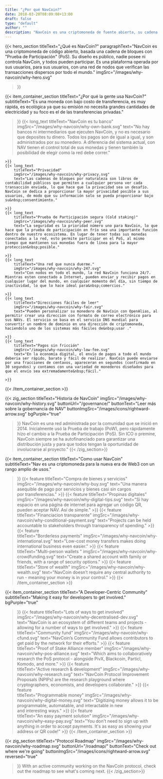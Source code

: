 ```yaml
---
title: "¿Por qué NavCoin?"
date: 2018-03-20T08:09:08+13:00
draft: false
type: "default"
author: ""
description: "NavCoin es una criptomoneda de fuente abierta, su cadena de bloques está basada en el concenso de la "Prueba de Participación" (PoS). Es una plataforma descentralizada apoyada por sus usuarios."
---
```

{{< hero_section
titleText="¿Qué es NavCoin?"
paragraphText="NavCoin es una criptomoneda de código abierto, basada una cadena de bloques con "Prueba de Participación" (PoS). Su diseño es público, nadie posee ni controla NavCoin, y todos pueden participar. Es una plataforma operada por sus usuarios, para sus usuarios, con una red de nodos que verifican las transacciones dispersos por todo el&nbsp;mundo."
imgSrc="/images/why-navcoin/why-hero.svg"
>}}

{{< item_container_section
    titleText="¿Por qué la gente usa&nbsp;NavCoin?"
    subtitleText="Es una moneda con bajo costo de transferencia, es muy rápida, es ecológica ya que su emisión no necesita grandes cantidades de electricidad y su foco es el de las transferencias privadas."
>}}
    {{< long_text
        titleText="NavCoin es tu banco"
        imgSrc="/images/why-navcoin/why-own-bank.svg"
        text="No hay bancos ni intermediarios que ejecuten NavCoin, y no es necesario que deposites tu dinero. Todos los pagos son de igual a igual, y son administrados por su monedero. A diferencia del sistema actual, con NAV tienen el control total de sus monedas y tienen también la posibilidad de elegir como la red debe&nbsp;correr."

    >}}
    {{< long_text
        titleText="Privacidad"
        imgSrc="/images/why-navcoin/why-privacy.svg"
        text="Las cadenas de bloques por naturaleza son libros de contabilidad públicos que permiten a cualquier persona ver cada transacción enviada, lo que hace que la privacidad sea un desafío. NavCoin se dedica a proporcionar la mayor privacidad posible a sus usuarios, de modo que su información solo se pueda proporcionar bajo su&nbsp;consentimiento."

    >}}
    {{< long_text
        titleText="Prueba de Participación segura (Cold staking)"
        imgSrc="/images/why-navcoin/why-peer.svg"
        text="La seguridad es la prioridad número uno para NavCoin, lo que hace que la prueba de participación en frío sea una importante función dentro de nuestro ecosistema. En lugar de tener todas sus monedas conectadas a la red, esto permite participar en el PoS, al mismo tiempo que mantienen sus monedas fuera de línea para la mayor proteccion&nbsp;posible."

    >}}
    {{< long_text
        titleText="Una red que nunca duerme."
        imgSrc="/images/why-navcoin/why-247.svg"
        text="Con nodos en todo el mundo, la red NavCoin funciona 24/7. Mientras esten conectado a Internet, pueden enviar y recibir pagos en cualquier lugar del mundo, en cualquier momento del día, sin tiempo de inactividad, lo que lo hace ideal para&nbsp;comercios."

    >}}
    {{< long_text
        titleText="Direcciones fáciles de leer"
        imgSrc="/images/why-navcoin/why-fair.svg"
        text="Pueden personalizar su monedero de NavCoin con OpenAlias, al permitir crear una dirección con formato de correo electrónico para sus NAVs. El servicio se basa en el servicio DNS mundial para convertir un nombre de dominio en una dirección de criptomoneda, haciendolo uno de los sistemas más fáciles de&nbsp;usar ."

    >}}
    {{< long_text
        titleText="Pagos sin fricción"
        imgSrc="/images/why-navcoin/why-low-fee.svg"
        text="En la economía digital, el envío de pagos a todo el mundo deberia ser rápido, barato y fácil de realizar. NavCoin puede enviarse por una fracciones de centavos, apareceran en segundos (confirmado en 30 segundos) y contamos con una variedad de monederos diseñados para que el envío sea extremadamente&nbsp;fácil."

    >}}
{{< /item_container_section >}}

{{< zig_section
  titleText="Historia de NavCoin"
  imgSrc="/images/why-navcoin/why-history.svg"
  buttonUrl="/governance/"
  buttonText="Leer más sobre la gobernancia de NAV"
  buttonImgSrc="/images/icons/rightward-arrow.svg"
  bgPurple="true"
>}}
NavCoin es una red administrada por la comunidad que se inició en 2014. Inicialmente usó la Prueba de trabajo (PoW), pero rápidamente hizo el cambio a la Prueba de Participación (PoS). Sin ICO o premine, NavCoin siempre se ha autofinanciado para garantizar una distribución justa y para que todos tengan la oportunidad de involucrarse al&nbsp;proyecto."
{{< /zig_section>}}

{{< item_container_section
    titleText="Como usar&nbsp;NavCoin"
    subtitleText="Nav es una criptomoneda para la nueva era de Web3 con un rango amplio de&nbsp;usos."
>}}
    {{< feature
        titleText="Compra de bienes y servicios"
        imgSrc="/images/why-navcoin/why-buy.svg"
        text="Una manera asequible de pago por servicios y bienes casi sin cargos por&nbsp;transferencias."
    >}}
    {{< feature
        titleText="Propinas digitales"
        imgSrc="/images/why-navcoin/why-digital-tips.svg"
        text="Si hay espacio en una página de internet para agregar un código QR, pueden aceptar NAV. Así de&nbsp;simple."
    >}}
    {{< feature                 
        titleText="Financiacion transparente"
        imgSrc="/images/why-navcoin/why-conditional-payment.svg"
        text="Projects can be held accountable to stakeholders through transparency of&nbsp;spending."
    >}}
    {{< feature                 
        titleText="Borderless payments"
        imgSrc="/images/why-navcoin/why-international.svg"
        text="Low-cost money transfers makes doing international business&nbsp;even&nbsp;easier."
    >}}
    {{< feature                 
        titleText="Multi-person wallets "
        imgSrc="/images/why-navcoin/why-crowdfunding.svg"
        text="Create a shared account with family or friends, with a range of&nbsp;security&nbsp;options."
    >}}
    {{< feature                 
        titleText="Store of wealth"
        imgSrc="/images/why-navcoin/why-wealth.svg"
        text="NavCoin doesn’t require any central authority to run - meaning your money is in&nbsp;your&nbsp;control."
    >}}
{{< /item_container_section >}}


{{< item_container_section
    titleText="A Developer-Centric Community"
    subtitleText="Making it easy for developers to get involved."
    bgPurple="true"
>}}
    {{< feature
        titleText="Lots of ways to get involved"
        imgSrc="/images/why-navcoin/why-decentralised-dev.svg"
        text="NavCoin is an ecosystem of different teams and projects - allowing for a number of ways to&nbsp;get&nbsp;involved."
    >}}
    {{< feature
        titleText="Community fund"
        imgSrc="/images/why-navcoin/why-cfund.svg"
        text="NavCoin’s Community Fund allows contributors to get paid by the network for&nbsp;their&nbsp;efforts."
    >}}
    {{< feature                 
        titleText="Proof of Stake Alliance member"
        imgSrc="/images/why-navcoin/why-pos-alliance.svg"
        text="Which aims to collaboratively research the PoS protocol - alongside PivX, Blackcoin, Particl, Komodo,&nbsp;and&nbsp;more."
    >}}
    {{< feature                 
        titleText="Active research & development"
        imgSrc="/images/why-navcoin/why-research.svg"
        text="NavCoin Protocol Improvement Proposals (NPIPs) are the research playground where cryptographers, economists, and developers&nbsp;collaborate."
    >}}
    {{< feature                 
        titleText="Programmable money"
        imgSrc="/images/why-navcoin/why-digital-money.svg"
        text="Digitizing money allows it to be programmable, automatable, and interactable in new and&nbsp;interesting&nbsp;ways."
    >}}
    {{< feature                 
        titleText="An easy payment solution"
        imgSrc="/images/why-navcoin/why-easy-pay.svg"
        text="You don't need to sign up with anything in order to accept payments. It's as easy as showing your address or&nbsp;QR&nbsp;code!"
    >}}
{{< /item_container_section >}}

{{< zig_section
titleText="Protocol Roadmap"
imgSrc="/images/why-navcoin/why-roadmap.svg"
buttonUrl="/roadmap/"
buttonText="Check out where we're going"
buttonImgSrc="/images/icons/rightward-arrow.svg"
reversed="true"
>}}
With an active community working on the NavCoin protocol, check out the roadmap to see what's&nbsp;coming&nbsp;next.
{{< /zig_section>}}
